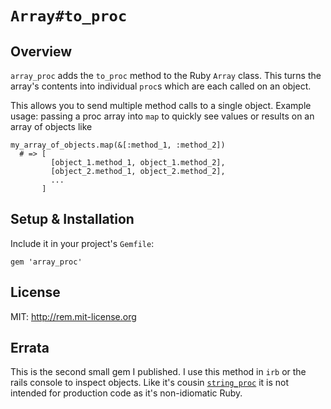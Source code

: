 `Array#to_proc`
===============

Overview
--------

`array_proc` adds the `to_proc` method to the Ruby `Array` class. This turns the array's contents into individual `proc`s which are each called on an object.

This allows you to send multiple method calls to a single object. Example usage: passing a proc array into `map` to quickly see values or results on an array of objects like

```
my_array_of_objects.map(&[:method_1, :method_2])
  # => [
         [object_1.method_1, object_1.method_2],
         [object_2.method_1, object_2.method_2],
         ...
       ]
```

Setup & Installation
--------------------

Include it in your project's `Gemfile`:

    gem 'array_proc'

License
---------

MIT: http://rem.mit-license.org

Errata
------

This is the second small gem I published. I use this method in `irb` or the rails console to inspect objects. Like it's cousin [`string_proc`](https://github.com/agrberg/string_proc) it is not intended for production code as it's non-idiomatic Ruby.
